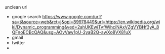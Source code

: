 

unclean url
- google search https://www.google.com/url?sa=t&source=web&rct=j&opi=89978449&url=https://en.wikipedia.org/wiki/Dynamic_programming&ved=2ahUKEwiTvfWihciNAxVZgVYBHf3yA_8QFnoECBcQAQ&usg=AOvVaw1pU-2yaB2Q-awXo8VX81uX
- gmail 
- twitter
- 
